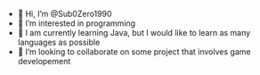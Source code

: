 - 👋 Hi, I’m @Sub0Zero1990
- 👀 I’m interested in programming
- 🌱 I am currently learning Java, but I would like to learn as many languages as possible
- 💞️ I’m looking to collaborate on some project that involves game developement

<!---
Sub0Zero1990/Sub0Zero1990 is a ✨ special ✨ repository because its `README.md` (this file) appears on your GitHub profile.
You can click the Preview link to take a look at your changes.
--->
